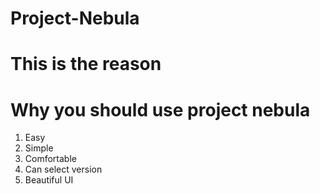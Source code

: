 # Project-Nebula
# This is the reason
# Why you should use project nebula

1. Easy
2. Simple
3. Comfortable
4. Can select version
5. Beautiful UI
